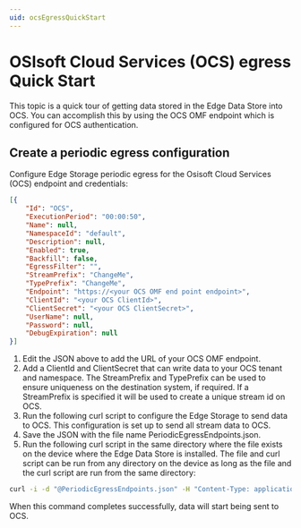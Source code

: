```yaml
---
uid: ocsEgressQuickStart
---
```


# OSIsoft Cloud Services (OCS) egress Quick Start

This topic is a quick tour of getting data stored in the Edge Data Store into OCS. You can accomplish this by using the OCS OMF endpoint which is configured for OCS authentication.

## Create a periodic egress configuration

Configure Edge Storage periodic egress for the Osisoft Cloud Services (OCS) endpoint and credentials:

```json
[{
    "Id": "OCS",
    "ExecutionPeriod": "00:00:50",
    "Name": null,
    "NamespaceId": "default",
    "Description": null,
    "Enabled": true,
    "Backfill": false,
    "EgressFilter": "",
    "StreamPrefix": "ChangeMe",
    "TypePrefix": "ChangeMe",
    "Endpoint": "https://<your OCS OMF end point endpoint>",
    "ClientId": "<your OCS ClientId>",
    "ClientSecret": "<your OCS ClientSecret>",
    "UserName": null,
    "Password": null,
    "DebugExpiration": null
}]
```

1. Edit the JSON above to add the URL of your OCS OMF endpoint.
2. Add a ClientId and ClientSecret that can write data to your OCS tenant and namespace.
The StreamPrefix and TypePrefix can be used to ensure uniqueness on the destination system, if required. If a StreamPrefix is specified it will be used to create a unique stream id on OCS.
3. Run the following curl script to configure the Edge Storage to send data to OCS.
This configuration is set up to send all stream data to OCS.
4. Save the JSON with the file name PeriodicEgressEndpoints.json.
5. Run the following curl script in the same directory where the file exists on the device where the Edge Data Store is installed. The file and curl script can be run from any directory on the device as long as the file and the curl script are run from the same directory:

```bash
curl -i -d "@PeriodicEgressEndpoints.json" -H "Content-Type: application/json" -X PUT http://localhost:5590/api/v1/configuration/storage/PeriodicEgressEndpoints/
```

When this command completes successfully, data will start being sent to OCS.
